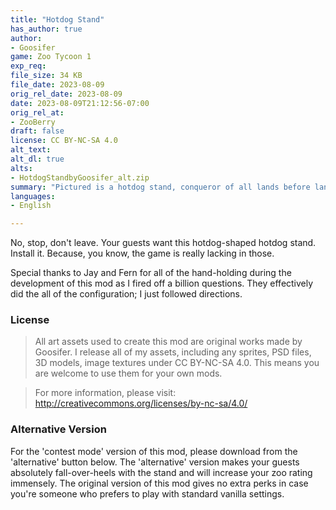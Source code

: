 ```yaml
---
title: "Hotdog Stand"
has_author: true
author: 
- Goosifer
game: Zoo Tycoon 1
exp_req: 
file_size: 34 KB
file_date: 2023-08-09
orig_rel_date: 2023-08-09
date: 2023-08-09T21:12:56-07:00
orig_rel_at: 
- ZooBerry
draft: false
license: CC BY-NC-SA 4.0
alt_text: 
alt_dl: true
alts:
- HotdogStandbyGoosifer_alt.zip
summary: "Pictured is a hotdog stand, conqueror of all lands before lands were even lands."
languages:
- English

---
```

No, stop, don't leave. Your guests want this hotdog-shaped hotdog stand. Install it. Because, you know, the game is really lacking in those.

Special thanks to Jay and Fern for all of the hand-holding during the development of this mod as I fired off a billion questions. They effectively did the all of the configuration; I just followed directions. 

### License

> All art assets used to create this mod are original works made by Goosifer. I release all of my assets, including any sprites, PSD files, 3D models, image textures under CC BY-NC-SA 4.0. This means you are welcome to use them for your own mods.

> For more information, please visit:
http://creativecommons.org/licenses/by-nc-sa/4.0/

### Alternative Version

For the 'contest mode' version of this mod, please download from the 'alternative' button below. The 'alternative' version makes your guests absolutely fall-over-heels with the stand and will increase your zoo rating immensely. The original version of this mod gives no extra perks in case you're someone who prefers to play with standard vanilla settings.